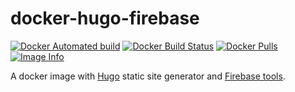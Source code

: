 # docker-hugo-firebase

[![Docker Automated build](https://img.shields.io/docker/cloud/automated/marzouka/hugo-firebase.svg)](https://store.docker.com/community/images/marzouka/hugo-firebase)
[![Docker Build Status](https://img.shields.io/docker/cloud/build/marzouka/hugo-firebase.svg)](https://store.docker.com/community/images/marzouka/hugo-firebase/builds)
[![Docker Pulls](https://img.shields.io/docker/pulls/marzouka/hugo-firebase.svg)](https://store.docker.com/community/images/marzouka/hugo-firebase)
[![Image Info](https://images.microbadger.com/badges/image/marzouka/hugo-firebase.svg)](https://microbadger.com/images/marzouka/hugo-firebase)

A docker image with [Hugo](https://gohugo.io/) static site generator and [Firebase tools](https://www.npmjs.com/package/firebase-tools).
